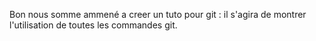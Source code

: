 Bon nous somme ammené a creer un tuto pour git : il s'agira de montrer l'utilisation de toutes les commandes git.
